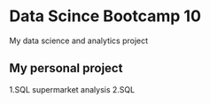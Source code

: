# Data Scince Bootcamp 10
My data science and analytics project

## My personal project

1.SQL supermarket analysis
2.SQL
